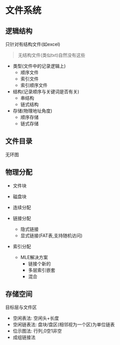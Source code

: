 # 文件系统

## 逻辑结构
只针对有结构文件(如excel)
> 无结构文件(类似txt)自然没有这些

- 类型(文件中的记录逻辑上)
  - 顺序文件
  - 索引文件
  - 索引顺序文件
- 结构(记录顺序与关键词是否有关)
  - 串结构
  - 链式结构
- 存储(物理地址角度)
  - 顺序存储
  - 链式存储

## 文件目录

无环图

## 物理分配

- 文件块
- 磁盘块

- 连续分配
- 链接分配
  - 隐式链接
  - 显式链接(FAT表,支持随机访问)
- 索引分配
  - MLE解决方案
    - 链接个新的
    - 多层索引嵌套
    - 混合

## 存储空间

目标层与文件区

- 空闲表法: 空闲头+长度
- 空闲链表法: 盘块/盘区(相邻视为一个区)为单位链表
- 位示图法: 行列,0空1非空
- 成组链接法




